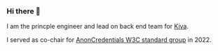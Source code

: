 ### Hi there 👋

I am the princple engineer and lead on back end team for [Kiva](https://www.kiva.com/).  

I served as co-chair for [AnonCredentials W3C standard group](https://github.com/AnonCreds-WG) in 2022.


<!--
**matt-raffel-kiva/matt-raffel-kiva** is a ✨ _special_ ✨ repository because its `README.md` (this file) appears on your GitHub profile.

Here are some ideas to get you started:

- 🔭 I’m currently working on ...
- 🌱 I’m currently learning ...
- 👯 I’m looking to collaborate on ...
- 🤔 I’m looking for help with ...
- 💬 Ask me about ...
- 📫 How to reach me: ...
- 😄 Pronouns: ...
- ⚡ Fun fact: ...
-->
